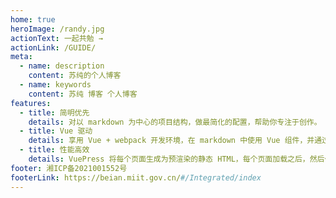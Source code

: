 ```yaml
---
home: true
heroImage: /randy.jpg
actionText: 一起共勉 →
actionLink: /GUIDE/
meta:
  - name: description
    content: 苏纯的个人博客
  - name: keywords
    content: 苏纯 博客 个人博客
features:
  - title: 简明优先
    details: 对以 markdown 为中心的项目结构，做最简化的配置，帮助你专注于创作。
  - title: Vue 驱动
    details: 享用 Vue + webpack 开发环境，在 markdown 中使用 Vue 组件，并通过 Vue 开发自定义主题。
  - title: 性能高效
    details: VuePress 将每个页面生成为预渲染的静态 HTML，每个页面加载之后，然后作为单页面应用程序(SPA)运行。
footer: 湘ICP备2021001552号
footerLink: https://beian.miit.gov.cn/#/Integrated/index
---
```


<!-- https://beian.miit.gov.cn/#/Integrated/index -->
